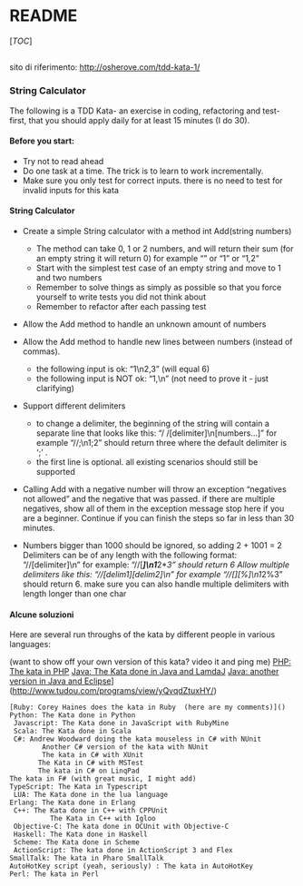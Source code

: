 # README
[_TOC_]
## 
sito di riferimento: http://osherove.com/tdd-kata-1/  

### String Calculator

The following is a TDD Kata- an exercise in coding, refactoring and test-first, that you should apply daily for at least 15 minutes (I do 30).
#### Before you start:   
 - Try not to read ahead
 - Do one task at a time. The trick is to learn to work incrementally.
 - Make sure you only test for correct inputs. there is no need to test for invalid inputs for this kata

#### String Calculator
 - Create a simple String calculator with a method int Add(string numbers)
    * The method can take 0, 1 or 2 numbers, and will return their sum (for an empty string it will return 0) for example “” or “1” or “1,2”
    * Start with the simplest test case of an empty string and move to 1 and two numbers
    * Remember to solve things as simply as possible so that you force yourself to write tests you did not think about
    * Remember to refactor after each passing test
 - Allow the Add method to handle an unknown amount of numbers
 - Allow the Add method to handle new lines between numbers (instead of commas).
    * the following input is ok:  “1\n2,3”  (will equal 6)
    * the following input is NOT ok:  “1,\n” (not need to prove it - just clarifying)
 - Support different delimiters
    * to change a delimiter, the beginning of the string will contain a separate line that looks like this:   “/
        /[delimiter]\n[numbers…]” for example “//;\n1;2” should return three where the default delimiter is ‘;’ .
    * the first line is optional. all existing scenarios should still be supported
 - Calling Add with a negative number will throw an exception “negatives not allowed” and the negative that was passed.
   if there are multiple negatives, show all of them in the exception message stop here if you are a beginner.
   Continue if you can finish the steps so far in less than 30 minutes.

 - Numbers bigger than 1000 should be ignored, so adding 2 + 1001  = 2
    Delimiters can be of any length with the following format:  “//[delimiter]\n” for example: “//[***]\n1***2***3” should return 6
    Allow multiple delimiters like this:  “//[delim1][delim2]\n” for example “//[*][%]\n1*2%3” should return 6.
    make sure you can also handle multiple delimiters with length longer than one char

 
#### Alcune soluzioni
Here are several run throughs of the kata by different people in various languages:

(want to show off your own version of this kata? video it and ping me)
    [PHP: The kata in PHP](http://www.afascripts.com/2011/08/20/test-driven-kata-excercise/)
    [Java: The Kata done in Java and LamdaJ](http://vimeo.com/8506325)
    [Java: another version in Java and Eclipse](http://www.tudou.com/programs/view/yQvqdZtuxHY/)](http://www.tudou.com/programs/view/yQvqdZtuxHY/)

    [Ruby: Corey Haines does the kata in Ruby  (here are my comments)]()
    Python: The Kata done in Python
     Javascript: The Kata done in JavaScript with RubyMine
     Scala: The Kata done in Scala
     C#: Andrew Woodward doing the kata mouseless in C# with NUnit
            Another C# version of the kata with NUnit
            The kata in C# with XUnit
           The Kata in C# with MSTest
           The kata in C# on LinqPad
    The kata in F# (with great music, I might add)
    TypeScript: The Kata in Typescript
     LUA: The Kata done in the lua language
    Erlang: The Kata done in Erlang
     C++: The Kata done in C++ with CPPUnit
              The Kata in C++ with Igloo
     Objective-C: The kata done in OCUnit with Objective-C
     Haskell: The Kata done in Haskell
     Scheme: The Kata done in Scheme
     ActionScript: The kata done in ActionScript 3 and Flex 
    SmallTalk: The kata in Pharo SmallTalk
    AutoHotKey script (yeah, seriously) : The kata in AutoHotKey
    Perl: The kata in Perl

